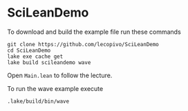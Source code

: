 # SciLeanDemo


To download and build the example file run these commands
```
git clone https://github.com/lecopivo/SciLeanDemo
cd SciLeanDemo
lake exe cache get
lake build scileandemo wave
```

Open `Main.lean` to follow the lecture.

To run the wave example execute
```
.lake/build/bin/wave
```


